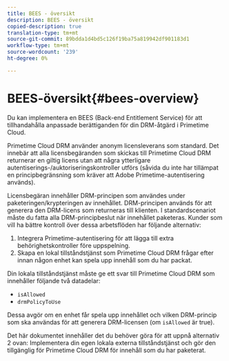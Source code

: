 ```yaml
---
title: BEES - översikt
description: BEES - översikt
copied-description: true
translation-type: tm+mt
source-git-commit: 89bdda1d4bd5c126f19ba75a819942df901183d1
workflow-type: tm+mt
source-wordcount: '239'
ht-degree: 0%

---
```



# BEES-översikt{#bees-overview}

Du kan implementera en BEES (Back-end Entitlement Service) för att tillhandahålla anpassade berättiganden för din DRM-åtgärd i Primetime Cloud.

Primetime Cloud DRM använder anonym licensleverans som standard. Det innebär att alla licensbegäranden som skickas till Primetime Cloud DRM returnerar en giltig licens utan att några ytterligare autentiserings-/auktoriseringskontroller utförs (såvida du inte har tillämpat en principbegränsning som kräver att Adobe Primetime-autentisering används).

Licensbegäran innehåller DRM-principen som användes under paketeringen/krypteringen av innehållet. DRM-principen används för att generera den DRM-licens som returneras till klienten. I standardscenariot måste du fatta alla DRM-principbeslut när innehållet paketeras. Kunder som vill ha bättre kontroll över dessa arbetsflöden har följande alternativ:

1. Integrera Primetime-autentisering för att lägga till extra behörighetskontroller före uppspelning.
1. Skapa en lokal tillståndstjänst som Primetime Cloud DRM frågar efter innan någon enhet kan spela upp innehåll som du har packat.

Din lokala tillståndstjänst måste ge ett svar till Primetime Cloud DRM som innehåller följande två datadelar:

* `isAllowed`
* `drmPolicyToUse`

Dessa avgör om en enhet får spela upp innehållet och vilken DRM-princip som ska användas för att generera DRM-licensen (om `isAllowed` är true).

Det här dokumentet innehåller det du behöver göra för att uppnå alternativ 2 ovan: Implementera din egen lokala externa tillståndstjänst och gör den tillgänglig för Primetime Cloud DRM för innehåll som du har paketerat.
